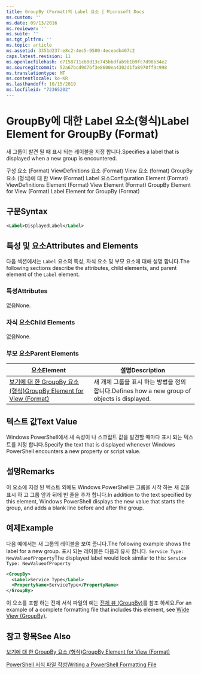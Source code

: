 ```yaml
---
title: GroupBy (Format)의 Label 요소 | Microsoft Docs
ms.custom: ''
ms.date: 09/13/2016
ms.reviewer: ''
ms.suite: ''
ms.tgt_pltfrm: ''
ms.topic: article
ms.assetid: 3351d237-e8c2-4ec5-9500-4eceadb407c2
caps.latest.revision: 11
ms.openlocfilehash: e7158711c60d13c745bbdfab9b1b9fc7d98b34e2
ms.sourcegitcommit: 52a67bcd9d7bf3e8600ea4302d1fa8970ff9c998
ms.translationtype: MT
ms.contentlocale: ko-KR
ms.lasthandoff: 10/15/2019
ms.locfileid: "72365202"
---
```

# <a name="label-element-for-groupby-format"></a><span data-ttu-id="c4684-102">GroupBy에 대한 Label 요소(형식)</span><span class="sxs-lookup"><span data-stu-id="c4684-102">Label Element for GroupBy (Format)</span></span>

<span data-ttu-id="c4684-103">새 그룹이 발견 될 때 표시 되는 레이블을 지정 합니다.</span><span class="sxs-lookup"><span data-stu-id="c4684-103">Specifies a label that is displayed when a new group is encountered.</span></span>

<span data-ttu-id="c4684-104">구성 요소 (Format) ViewDefinitions 요소 (Format) View 요소 (format) GroupBy 요소 (형식)에 대 한 View (Format) Label 요소</span><span class="sxs-lookup"><span data-stu-id="c4684-104">Configuration Element (Format) ViewDefinitions Element (Format) View Element (Format) GroupBy Element for View (Format) Label Element for GroupBy (Format)</span></span>

## <a name="syntax"></a><span data-ttu-id="c4684-105">구문</span><span class="sxs-lookup"><span data-stu-id="c4684-105">Syntax</span></span>

```xml
<Label>DisplayedLabel</Label>
```

## <a name="attributes-and-elements"></a><span data-ttu-id="c4684-106">특성 및 요소</span><span class="sxs-lookup"><span data-stu-id="c4684-106">Attributes and Elements</span></span>

<span data-ttu-id="c4684-107">다음 섹션에서는 `Label` 요소의 특성, 자식 요소 및 부모 요소에 대해 설명 합니다.</span><span class="sxs-lookup"><span data-stu-id="c4684-107">The following sections describe the attributes, child elements, and parent element of the `Label` element.</span></span>

### <a name="attributes"></a><span data-ttu-id="c4684-108">특성</span><span class="sxs-lookup"><span data-stu-id="c4684-108">Attributes</span></span>

<span data-ttu-id="c4684-109">없음</span><span class="sxs-lookup"><span data-stu-id="c4684-109">None.</span></span>

### <a name="child-elements"></a><span data-ttu-id="c4684-110">자식 요소</span><span class="sxs-lookup"><span data-stu-id="c4684-110">Child Elements</span></span>

<span data-ttu-id="c4684-111">없음</span><span class="sxs-lookup"><span data-stu-id="c4684-111">None.</span></span>

### <a name="parent-elements"></a><span data-ttu-id="c4684-112">부모 요소</span><span class="sxs-lookup"><span data-stu-id="c4684-112">Parent Elements</span></span>

|<span data-ttu-id="c4684-113">요소</span><span class="sxs-lookup"><span data-stu-id="c4684-113">Element</span></span>|<span data-ttu-id="c4684-114">설명</span><span class="sxs-lookup"><span data-stu-id="c4684-114">Description</span></span>|
|-------------|-----------------|
|[<span data-ttu-id="c4684-115">보기에 대 한 GroupBy 요소 (형식)</span><span class="sxs-lookup"><span data-stu-id="c4684-115">GroupBy Element for View (Format)</span></span>](./groupby-element-for-view-format.md)|<span data-ttu-id="c4684-116">새 개체 그룹을 표시 하는 방법을 정의 합니다.</span><span class="sxs-lookup"><span data-stu-id="c4684-116">Defines how a new group of objects is displayed.</span></span>|

## <a name="text-value"></a><span data-ttu-id="c4684-117">텍스트 값</span><span class="sxs-lookup"><span data-stu-id="c4684-117">Text Value</span></span>

<span data-ttu-id="c4684-118">Windows PowerShell에서 새 속성이 나 스크립트 값을 발견할 때마다 표시 되는 텍스트를 지정 합니다.</span><span class="sxs-lookup"><span data-stu-id="c4684-118">Specify the text that is displayed whenever Windows PowerShell encounters a new property or script value.</span></span>

## <a name="remarks"></a><span data-ttu-id="c4684-119">설명</span><span class="sxs-lookup"><span data-stu-id="c4684-119">Remarks</span></span>

<span data-ttu-id="c4684-120">이 요소에 지정 된 텍스트 외에도 Windows PowerShell은 그룹을 시작 하는 새 값을 표시 하 고 그룹 앞과 뒤에 빈 줄을 추가 합니다.</span><span class="sxs-lookup"><span data-stu-id="c4684-120">In addition to the text specified by this element, Windows PowerShell displays the new value that starts the group, and adds a blank line before and after the group.</span></span>

## <a name="example"></a><span data-ttu-id="c4684-121">예제</span><span class="sxs-lookup"><span data-stu-id="c4684-121">Example</span></span>

<span data-ttu-id="c4684-122">다음 예에서는 새 그룹의 레이블을 보여 줍니다.</span><span class="sxs-lookup"><span data-stu-id="c4684-122">The following example shows the label for a new group.</span></span> <span data-ttu-id="c4684-123">표시 되는 레이블은 다음과 유사 합니다. `Service Type: NewValueofProperty`</span><span class="sxs-lookup"><span data-stu-id="c4684-123">The displayed label would look similar to this: `Service Type: NewValueofProperty`</span></span>

```xml
<GroupBy>
  <Label>Service Type</Label>
  <PropertyName>ServiceType</PropertyName>
</GroupBy>

```

<span data-ttu-id="c4684-124">이 요소를 포함 하는 전체 서식 파일의 예는 [전체 뷰 (GroupBy)](./wide-view-groupby.md)를 참조 하세요.</span><span class="sxs-lookup"><span data-stu-id="c4684-124">For an example of a complete formatting file that includes this element, see [Wide View (GroupBy)](./wide-view-groupby.md).</span></span>

## <a name="see-also"></a><span data-ttu-id="c4684-125">참고 항목</span><span class="sxs-lookup"><span data-stu-id="c4684-125">See Also</span></span>

[<span data-ttu-id="c4684-126">보기에 대 한 GroupBy 요소 (형식)</span><span class="sxs-lookup"><span data-stu-id="c4684-126">GroupBy Element for View (Format)</span></span>](./groupby-element-for-view-format.md)

[<span data-ttu-id="c4684-127">PowerShell 서식 파일 작성</span><span class="sxs-lookup"><span data-stu-id="c4684-127">Writing a PowerShell Formatting File</span></span>](./writing-a-powershell-formatting-file.md)
